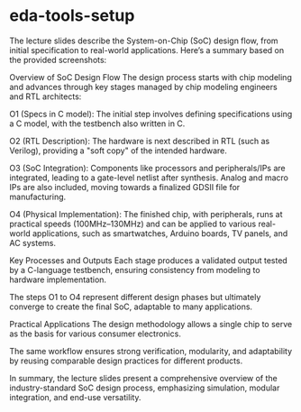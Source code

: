# eda-tools-setup
The lecture slides describe the System-on-Chip (SoC) design flow, from initial specification to real-world applications. Here’s a summary based on the provided screenshots:

Overview of SoC Design Flow
The design process starts with chip modeling and advances through key stages managed by chip modeling engineers and RTL architects:

O1 (Specs in C model): The initial step involves defining specifications using a C model, with the testbench also written in C.

O2 (RTL Description): The hardware is next described in RTL (such as Verilog), providing a "soft copy" of the intended hardware.

O3 (SoC Integration): Components like processors and peripherals/IPs are integrated, leading to a gate-level netlist after synthesis. Analog and macro IPs are also included, moving towards a finalized GDSII file for manufacturing.

O4 (Physical Implementation): The finished chip, with peripherals, runs at practical speeds (100MHz–130MHz) and can be applied to various real-world applications, such as smartwatches, Arduino boards, TV panels, and AC systems.

Key Processes and Outputs
Each stage produces a validated output tested by a C-language testbench, ensuring consistency from modeling to hardware implementation.

The steps O1 to O4 represent different design phases but ultimately converge to create the final SoC, adaptable to many applications.

Practical Applications
The design methodology allows a single chip to serve as the basis for various consumer electronics.

The same workflow ensures strong verification, modularity, and adaptability by reusing comparable design practices for different products.

In summary, the lecture slides present a comprehensive overview of the industry-standard SoC design process, emphasizing simulation, modular integration, and end-use versatility.
